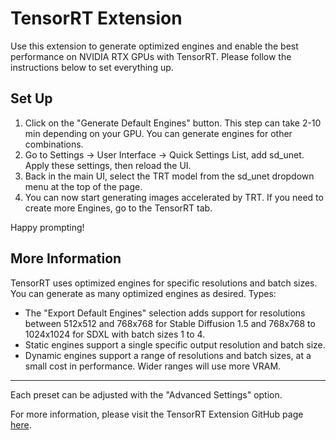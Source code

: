 # TensorRT Extension

Use this extension to generate optimized engines and enable the best performance on NVIDIA RTX GPUs with TensorRT. Please follow the instructions below to set everything up.

## Set Up

1. Click on the "Generate Default Engines" button. This step can take 2-10 min depending on your GPU. You can generate engines for other combinations. 
2. Go to Settings → User Interface → Quick Settings List, add sd_unet. Apply these settings, then reload the UI.
3. Back in the main UI, select the TRT model from the sd_unet dropdown menu at the top of the page.
4. You can now start generating images accelerated by TRT. If you need to create more Engines, go to the TensorRT tab.

Happy prompting!

## More Information

TensorRT uses optimized engines for specific resolutions and batch sizes. You can generate as many optimized engines as desired. Types:

- The "Export Default Engines" selection adds support for resolutions between 512x512 and 768x768 for Stable Diffusion 1.5 and 768x768 to 1024x1024 for SDXL with batch sizes 1 to 4.
- Static engines support a single specific output resolution and batch size.
- Dynamic engines support a range of resolutions and batch sizes, at a small cost in performance. Wider ranges will use more VRAM. 

---

Each preset can be adjusted with the "Advanced Settings" option.

For more information, please visit the TensorRT Extension GitHub page [here](https://github.com/AUTOMATIC1111/stable-diffusion-webui-tensorrt).
